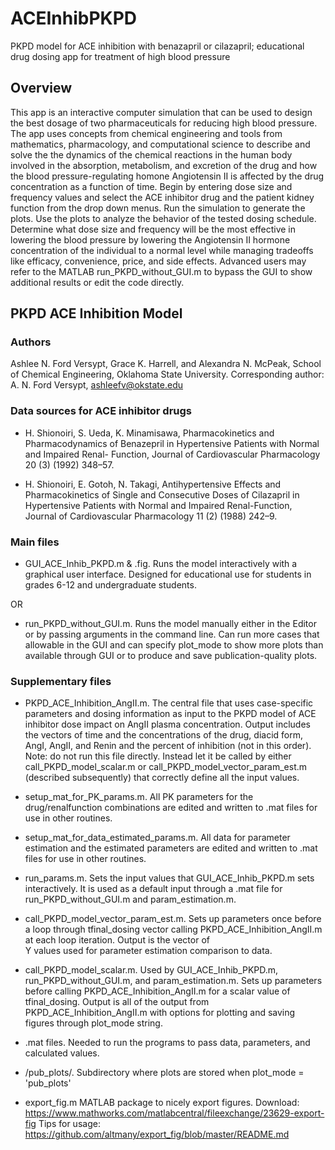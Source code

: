 # ACEInhibPKPD
PKPD model for ACE inhibition with benazapril or cilazapril; educational drug dosing app for treatment of high blood pressure

## Overview
This app is an interactive computer simulation that can be used to design the best dosage of two pharmaceuticals for reducing high blood pressure. The app uses concepts from chemical engineering and tools from mathematics, pharmacology, and computational science to describe and solve the the dynamics of the chemical reactions in the human body involved in the absorption, metabolism, and excretion of the drug and how the blood pressure-regulating homone Angiotensin II is affected by the drug concentration as a function of time.  Begin by entering dose size and frequency values and select the ACE inhibitor drug and the patient kidney function from the drop down menus. Run the simulation to generate the plots. Use the plots to analyze the behavior of the tested dosing schedule. Determine what dose size and frequency will be the most effective in lowering the blood pressure by lowering the Angiotensin II hormone concentration of the individual to a normal level while managing tradeoffs like efficacy, convenience, price, and side effects. Advanced users may refer to the MATLAB run_PKPD_without_GUI.m to bypass the GUI to show additional results or edit the code directly.

## PKPD ACE Inhibition Model
### Authors
Ashlee N. Ford Versypt, Grace K. Harrell, and Alexandra N. McPeak, 
School of Chemical Engineering,
Oklahoma State University.
Corresponding author: A. N. Ford Versypt, ashleefv@okstate.edu

### Data sources for ACE inhibitor drugs
* H. Shionoiri, S. Ueda, K. Minamisawa, Pharmacokinetics and Pharmacodynamics 
   of Benazepril in Hypertensive Patients with Normal and Impaired Renal-
   Function, Journal of Cardiovascular Pharmacology 20 (3) (1992) 348–57.

* H. Shionoiri, E. Gotoh, N. Takagi, Antihypertensive Effects and 
   Pharmacokinetics of Single and Consecutive Doses of Cilazapril in 
   Hypertensive Patients with Normal and Impaired Renal-Function, Journal of 
   Cardiovascular Pharmacology 11 (2) (1988) 242–9.

### Main files

* GUI_ACE_Inhib_PKPD.m & .fig.
   Runs the model interactively with a graphical user interface. Designed for 
   educational use for students in grades 6-12 and undergraduate students.
 
OR
  
* run_PKPD_without_GUI.m.
   Runs the model manually either in the Editor or by passing arguments in the
   command line. Can run more cases that allowable in the GUI and can specify
   plot_mode to show more plots than available through GUI or to produce and 
   save publication-quality plots.

### Supplementary files

* PKPD_ACE_Inhibition_AngII.m.
   The central file that uses case-specific parameters and dosing information 
   as input to the PKPD model of ACE inhibitor dose impact on AngII plasma 
   concentration. Output includes the vectors of time and the concentrations of 
   the drug, diacid form, AngI, AngII, and Renin and the percent of inhibition 
   (not in this order). Note: do not run this file directly. Instead let it be called by either 
   call_PKPD_model_scalar.m or call_PKPD_model_vector_param_est.m
   (described subsequently) that correctly define all the input values.

* setup_mat_for_PK_params.m.
   All PK parameters for the drug/renalfunction combinations are edited and 
   written to .mat files for use in other routines.

* setup_mat_for_data_estimated_params.m.
   All data for parameter estimation and the estimated parameters are edited and
   written to .mat files for use in other routines.
   
* run_params.m.
   Sets the input values that GUI_ACE_Inhib_PKPD.m sets interactively. It is
   used as a default input through a .mat file for run_PKPD_without_GUI.m and 
   param_estimation.m.

* call_PKPD_model_vector_param_est.m.
   Sets up parameters once before a loop through tfinal_dosing vector calling
   PKPD_ACE_Inhibition_AngII.m at each loop iteration. Output is the vector of  
   Y values used for parameter estimation comparison to data.
   
* call_PKPD_model_scalar.m.
   Used by GUI_ACE_Inhib_PKPD.m, run_PKPD_without_GUI.m, and param_estimation.m. 
   Sets up parameters before calling PKPD_ACE_Inhibition_AngII.m for a scalar 
   value of tfinal_dosing. Output is all of the output from 
   PKPD_ACE_Inhibition_AngII.m with options for plotting and saving figures
   through plot_mode string.
   
* .mat files. 
   Needed to run the programs to pass data, parameters, and calculated values.
   
* /pub_plots/.
   Subdirectory where plots are stored when plot_mode = 'pub_plots'
   
* export_fig.m
   MATLAB package to nicely export figures.
   Download: https://www.mathworks.com/matlabcentral/fileexchange/23629-export-fig
   Tips for usage: https://github.com/altmany/export_fig/blob/master/README.md

